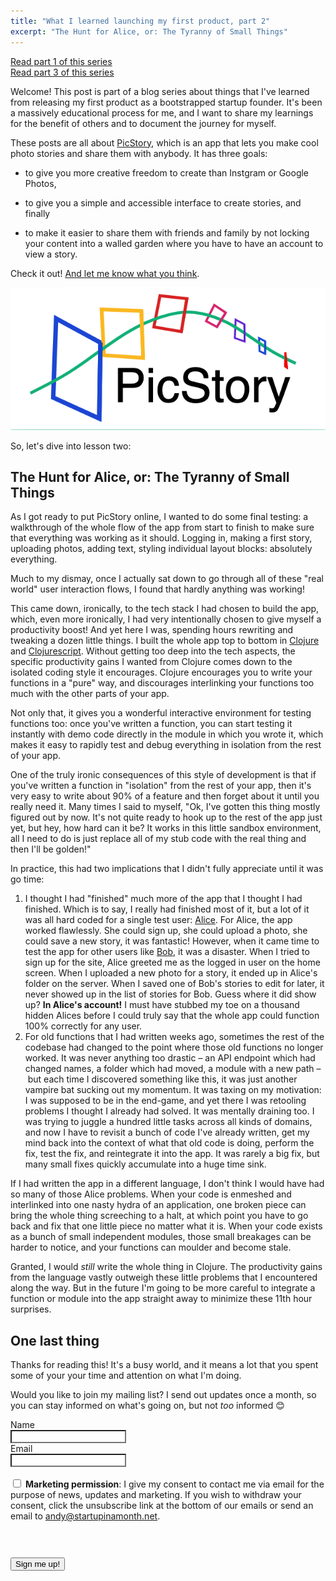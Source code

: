 ```yaml
---
title: "What I learned launching my first product, part 2"
excerpt: "The Hunt for Alice, or: The Tyranny of Small Things"
---
```


[Read part 1 of this series](/what-i-learned-pt-1/)
<br />
[Read part 3 of this series](/what-i-learned-pt-3/)

Welcome! This post is part of a blog series about things that I've learned from releasing my first product as a bootstrapped startup founder. It's been a massively educational process for me, and I want to share my learnings for the benefit of others and to document the journey for myself. 

These posts are all about [PicStory](https://picstory.studio), which is an app that lets you make cool photo stories and share them with anybody. It has three goals: 

- to give you more creative freedom to create than Instgram or Google Photos, 

- to give you a simple and accessible interface to create stories, and finally

- to make it easier to share them with friends and family by not locking your content into a walled garden where you have to have an account to view a story. 

Check it out! [And let me know what you think](https://app.picstory.studio/#/feedback).

![Pic Story Logo](/assets/images/what-i-learned/picstory-logo.png)

So, let's dive into lesson two: 

## The Hunt for Alice, or: The Tyranny of Small Things

As I got ready to put PicStory online, I wanted to do some final testing: a walkthrough of the whole flow of the app from start to finish to make sure that everything was working as it should. Logging in, making a first story, uploading photos, adding text, styling individual layout blocks: absolutely everything. 

Much to my dismay, once I actually sat down to go through all of these "real world" user interaction flows, I found that hardly anything was working! 

This came down, ironically, to the tech stack I had chosen to build the app, which, even more ironically, I had very intentionally chosen to give myself a productivity boost! And yet here I was, spending hours rewriting and tweaking a dozen little things. I built the whole app top to bottom in [Clojure](https://en.wikipedia.org/wiki/Clojure) and [Clojurescript](https://clojurescript.org/). Without getting too deep into the tech aspects, the specific productivity gains I wanted from Clojure comes down to the isolated coding style it encourages. Clojure encourages you to write your functions in a "pure" way, and discourages interlinking your functions too much with the other parts of your app. 

Not only that, it gives you a wonderful interactive environment for testing functions too: once you've written a function, you can start testing it instantly with demo code directly in the module in which you wrote it, which makes it easy to rapidly test and debug everything in isolation from the rest of your app. 

One of the truly ironic consequences of this style of development is that if you've written a function in "isolation" from the rest of your app, then it's very easy to write about 90% of a feature and then forget about it until you really need it. Many times I said to myself, "Ok, I've gotten this thing mostly figured out by now. It's not quite ready to hook up to the rest of the app just yet, but hey, how hard can it be? It works in this little sandbox environment, all I need to do is just replace all of my stub code with the real thing and then I'll be golden!" 

In practice, this had two implications that I didn't fully appreciate until it was go time: 

1. I thought I had "finished" much more of the app that I thought I had finished. Which is to say, I really had finished most of it, but a lot of it was all hard coded for a single test user: [Alice](https://en.wikipedia.org/wiki/Alice_and_Bob). For Alice, the app worked flawlessly. She could sign up, she could upload a photo, she could save a new story, it was fantastic! However, when it came time to test the app for other users like [Bob](https://en.wikipedia.org/wiki/Alice_and_Bob), it was a disaster. When I tried to sign up for the site, Alice greeted me as the logged in user on the home screen. When I uploaded a new photo for a story, it ended up in Alice's folder on the server. When I saved one of Bob's stories to edit for later, it never showed up in the list of stories for Bob. Guess where it did show up? **In Alice's account!** I must have stubbed my toe on a thousand hidden Alices before I could truly say that the whole app could function 100% correctly for any user. 
2. For old functions that I had written weeks ago, sometimes the rest of the codebase had changed to the point where those old functions no longer worked. It was never anything too drastic – an API endpoint which had changed names, a folder which had moved, a module with a new path – but each time I discovered something like this, it was just another vampire bat sucking out my momentum. It was taxing on my motivation: I was supposed to be in the end-game, and yet there I was retooling problems I thought I already had solved. It was mentally draining too. I was trying to juggle a hundred little tasks across all kinds of domains, and now I have to revisit a bunch of code I've already written, get my mind back into the context of what that old code is doing, perform the fix, test the fix, and reintegrate it into the app. It was rarely a big fix, but many small fixes quickly accumulate into a huge time sink. 

If I had written the app in a different language, I don't think I would have had so many of those Alice problems. When your code is enmeshed and interlinked into one nasty hydra of an application, one broken piece can bring the whole thing screeching to a halt, at which point you have to go back and fix that one little piece no matter what it is. When your code exists as a bunch of small independent modules, those small breakages can be harder to notice, and your functions can moulder and become stale. 

Granted, I would *still* write the whole thing in Clojure. The productivity gains from the language vastly outweigh these little problems that I encountered along the way. But in the future I'm going to be more careful to integrate a function or module into the app straight away to minimize these 11th hour surprises. 

## One last thing

Thanks for reading this! It's a busy world, and it means a lot that you spent some of your your time and attention on what I'm doing. 

Would you like to join my mailing list? I send out updates once a month, so you can stay informed on what's going on, but not _too_ informed 😊

<form action="https://sendy.startupinamonth.net/subscribe" method="POST" accept-charset="utf-8">
	<label for="name">Name</label><br/>
	<input style="background: white;" type="text" name="name" id="name"/>
	<br/>
	<label for="email">Email</label><br/>
	<input style="background: white;" type="email" name="email" id="email"/><br/><br/>
	<div style="margin-bottom: 1.5rem;">
		<span class="gdpr-permission">
			<input type="checkbox" name="gdpr" id="gdpr"/>
			<label for="gdpr"><strong>Marketing permission</strong>:</label>
		</span>
		<span>
			I give my consent to contact me via email for the purpose of news, updates and marketing. If you wish to withdraw your consent, click the unsubscribe link at the bottom of our emails or send an email to <a href="mailto:andy@startupinamonth.net">andy@startupinamonth.net</a>.
		</span>
	</div>
    <br/><br/>
	<div style="display:none;">
		<label for="hp">HP</label><br/>
		<input type="text" name="hp" id="hp"/>
	</div>
		<input type="hidden" name="list" value="8xpdlVrcgW8921MAwkzOi1vw"/>
		<input type="hidden" name="subform" value="yes"/>
	<div>
		<button class="primary-cta" type="submit" name="submit" id="submit">Sign me up!</button>
	</div>
</form>

[^1]: Patrick McKenzie talks about this in his talk about [Improving the First Run Experience](https://training.kalzumeus.com/first-run-experience). In short: if you don't grab a user on their very first run-through with the app, then you've lost them. 